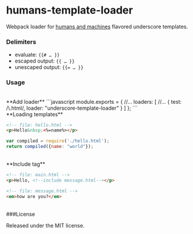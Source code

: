 humans-template-loader
==========================

Webpack loader for [humans and machines](http://humans.am/) flavored underscore templates.

### Delimiters

 - evaluate: `{{# … }}`
 - escaped output: `{{ … }}`
 - unescaped output: `{{= … }}`

### Usage


<br/>
**Add loader**
```javascript
module.exports = {
    //...
    loaders: [
        //...
        { test: /\.html/, loader: "underscore-template-loader" }
    ]
};
```

<br/>
**Loading templates**

```html
<!-- file: hello.html -->
<p>Hello&nbsp;<%=name%></p>
```

```javascript
var compiled = require('./hello.html');
return compiled({name: "world"});
```

<br/>
**Include tag**


```html
<!-- file: main.html -->
<p>Hello, <!--include message.html--></p>
```


```html
<!-- file: message.html -->
<em>how are you?</em>
```

<br/>
###License

Released under the MIT license.
